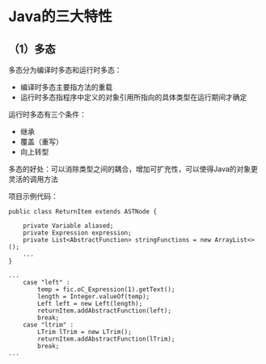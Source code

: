 # Java的三大特性

## （1）多态
    
多态分为编译时多态和运行时多态：
   
- 编译时多态主要指方法的重载
- 运行时多态指程序中定义的对象引用所指向的具体类型在运行期间才确定

运行时多态有三个条件：

- 继承
- 覆盖（重写）
- 向上转型

多态的好处：可以消除类型之间的耦合，增加可扩充性，可以使得Java的对象更灵活的调用方法

项目示例代码：
```
public class ReturnItem extends ASTNode {
	
	private Variable aliased;
	private Expression expression;
	private List<AbstractFunction> stringFunctions = new ArrayList<>();
	...
}
```
```
...
    case "left" :
		temp = fic.oC_Expression(1).getText();
		length = Integer.valueOf(temp);
		Left left = new Left(length);
		returnItem.addAbstractFunction(left);
		break;
	case "ltrim" :
		LTrim lTrim = new LTrim();
		returnItem.addAbstractFunction(lTrim);
		break;
...							
```
